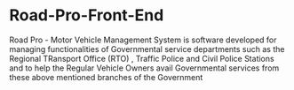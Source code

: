 # Road-Pro-Front-End
Road Pro - Motor Vehicle Management System is software developed for managing functionalities of Governmental service departments such as the Regional TRansport Office (RTO) , Traffic Police and Civil Police Stations and to help the Regular Vehicle Owners avail Governmental services from these above mentioned branches of the Government
